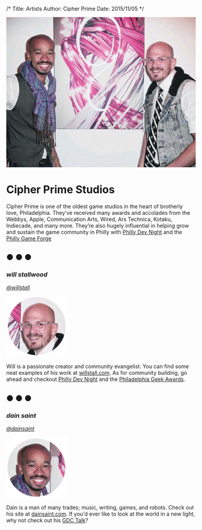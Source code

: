 /*
Title: Artists
Author: Cipher Prime
Date: 2015/11/05
*/

![Artists][Artists]
# Cipher Prime Studios
Cipher Prime is one of the oldest game studios in the heart of brotherly love, Philadelphia. They’ve received many awards and accolades from the Webbys, Apple, Communication Arts, Wired, Ars Technica, Kotaku, Indiecade, and many more. They’re also hugely influential in helping grow and sustain the game community in Philly with [Philly Dev Night][] and the [Philly Game Forge][]

## &#9679; &#9679; &#9679;

### *will stallwood*
*[@willstall][]*

![Will Stallwood]

Will is a passionate creator and community evangelist. You can find some neat examples of his work at [willstall.com](http://www.willstall.com). As for community building, go ahead and checkout [Philly Dev Night][] and the [Philadelphia Geek Awards][].


## &#9679; &#9679; &#9679;

### *dain saint*
*[@dainsaint][]*

![Dain Saint]

Dain is a man of many trades; music, writing, games, and robots. Check out his site at [dainsaint.com](http://www.dainsaint.com). If you'd ever like to look at the world in a new light, why not check out his [GDC Talk][]?



[Artists]: /content/img/artists/will_and_dain.png
[Will Stallwood]: /content/img/artists/will.png
[Dain Saint]: /content/img/artists/dain.png

[@willstall]: http://www.twitter.com/willstall "William Stallwood"
[@dainsaint]: http://www.twitter.com/dainsaint "Dain Saint"

[Philly Game Forge]: http://www.phillygameforge.com "Philly Game Forge"
[Philly Dev Night]: http://www.phillydevnight.com "Philly Dev Night"

[Philadelphia Geek Awards]: http://www.philadelphiageekawards.com "Philadelphia Geek Awards"
[GDC Talk]: https://www.youtube.com/watch?v=25lDS1tqKzs